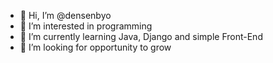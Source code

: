 - 👋 Hi, I’m @densenbyo
- 👀 I’m interested in programming
- 🌱 I’m currently learning Java, Django and simple Front-End
- 💞️ I’m looking for opportunity to grow

<!---
densenbyo/densenbyo is a ✨ special ✨ repository because its `README.md` (this file) appears on your GitHub profile.
You can click the Preview link to take a look at your changes.
--->
